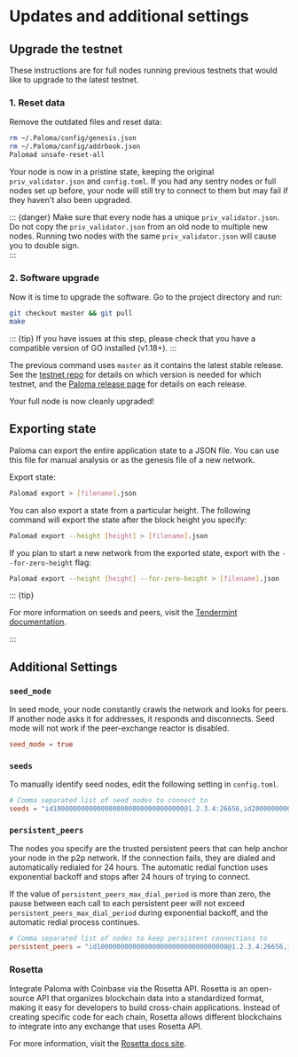 # Updates and additional settings

## Upgrade the testnet

These instructions are for full nodes running previous testnets that would like to upgrade to the latest testnet.

### 1. Reset data

Remove the outdated files and reset data:

```bash
rm ~/.Paloma/config/genesis.json
rm ~/.Paloma/config/addrbook.json
Palomad unsafe-reset-all
```

Your node is now in a pristine state, keeping the original `priv_validator.json` and `config.toml`. If you had any sentry nodes or full nodes set up before, your node will still try to connect to them but may fail if they haven't also been upgraded.

::: {danger}
Make sure that every node has a unique `priv_validator.json`. Do not copy the `priv_validator.json` from an old node to multiple new nodes. Running two nodes with the same `priv_validator.json` will cause you to double sign.  
:::

### 2. Software upgrade

Now it is time to upgrade the software. Go to the project directory and run:

```bash
git checkout master && git pull
make
```

::: {tip}
If you have issues at this step, please check that you have a compatible version of GO installed (v1.18+).
:::

The previous command uses `master` as it contains the latest stable release. See the [testnet repo](https://github.com/Paloma-money/testnet) for details on which version is needed for which testnet, and the [Paloma release page](https://github.com/Paloma-money/core/releases) for details on each release.

Your full node is now cleanly upgraded!

## Exporting state

Paloma can export the entire application state to a JSON file. You can use this file for manual analysis or as the genesis file of a new network.

Export state:

```bash
Palomad export > [filename].json
```

You can also export a state from a particular height. The following command will export the state after the block height you specify:

```bash
Palomad export --height [height] > [filename].json
```

If you plan to start a new network from the exported state, export with the `--for-zero-height` flag:

```bash
Palomad export --height [height] --for-zero-height > [filename].json
```


::: {tip}

For more information on seeds and peers, visit the [Tendermint documentation](https://github.com/tendermint/tendermint/blob/master/docs/tendermint-core/using-tendermint.md#peers).

:::


## Additional Settings

### `seed_mode`

In seed mode, your node constantly crawls the network and looks for peers. If another node asks it for addresses, it responds and disconnects. Seed mode will not work if the peer-exchange reactor is disabled.

```toml
seed_mode = true
```

### `seeds`

To manually identify seed nodes, edit the following setting in `config.toml`.

```toml
# Comma separated list of seed nodes to connect to
seeds = "id100000000000000000000000000000000@1.2.3.4:26656,id200000000000000000000000000000000@2.3.4.5:4444"
```

### `persistent_peers`

The nodes you specify are the trusted persistent peers that can help anchor your node in the p2p network. If the connection fails, they are dialed and automatically redialed for 24 hours. The automatic redial function uses exponential backoff and stops after 24 hours of trying to connect.

If the value of `persistent_peers_max_dial_period` is more than zero, the pause between each call to each persistent peer will not exceed `persistent_peers_max_dial_period` during exponential backoff, and the automatic redial process continues.

```toml
# Comma separated list of nodes to keep persistent connections to
persistent_peers = "id100000000000000000000000000000000@1.2.3.4:26656,id200000000000000000000000000000000@2.3.4.5:26656"
```
### Rosetta

Integrate Paloma with Coinbase via the Rosetta API. Rosetta is an open-source API that organizes blockchain data into a standardized format, making it easy for developers to build cross-chain applications. Instead of creating specific code for each chain, Rosetta allows different blockchains to integrate into any exchange that uses Rosetta API.

For more information, visit the [Rosetta docs site](https://www.rosetta-api.org/docs/welcome.html).
